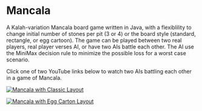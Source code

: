 # Mancala

A Kalah-variation Mancala board game written in Java, with a flexiblility to change initial number of stones per pit (3 or 4) or the board style (standard, rectangle, or egg cartoon). The game can be played between two real players, real player verses AI, or have two AIs battle each other.  The AI use the MiniMax decision rule to minimize the possible loss for a worst case scenario. 

Click one of two YouTube links below to watch two AIs battling each other in a game of Mancala.

[![Mancala with Classic Layout](https://img.youtube.com/vi/N1EUpfReA5Y/0.jpg)](https://youtu.be/N1EUpfReA5Y)

[![Mancala with Egg Carton Layout](https://img.youtube.com/vi/tx2UoHcl0t0/0.jpg)](https://youtu.be/tx2UoHcl0t0)
